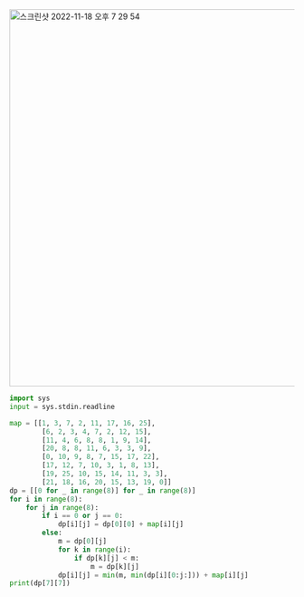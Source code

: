 <img width="665" alt="스크린샷 2022-11-18 오후 7 29 54" src="https://user-images.githubusercontent.com/50629765/202681274-650e7e27-58c0-4e45-ac92-8acb527d27e6.png">


```Python
import sys
input = sys.stdin.readline

map = [[1, 3, 7, 2, 11, 17, 16, 25],
        [6, 2, 3, 4, 7, 2, 12, 15],
        [11, 4, 6, 8, 8, 1, 9, 14],
        [20, 8, 8, 11, 6, 3, 3, 9],
        [0, 10, 9, 8, 7, 15, 17, 22],
        [17, 12, 7, 10, 3, 1, 8, 13],
        [19, 25, 10, 15, 14, 11, 3, 3],
        [21, 18, 16, 20, 15, 13, 19, 0]]
dp = [[0 for _ in range(8)] for _ in range(8)]
for i in range(8):
    for j in range(8):
        if i == 0 or j == 0:
            dp[i][j] = dp[0][0] + map[i][j]
        else:
            m = dp[0][j]
            for k in range(i):
                if dp[k][j] < m:
                    m = dp[k][j]
            dp[i][j] = min(m, min(dp[i][0:j:])) + map[i][j]
print(dp[7][7])
```
